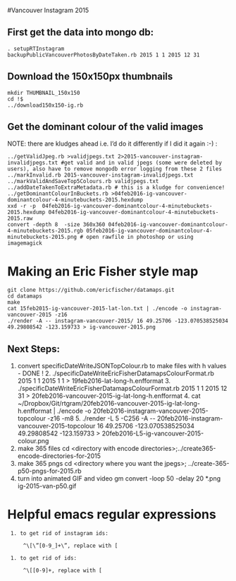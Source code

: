 #Vancouver Instagram 2015

## First get the data into mongo db:

    . setupRTInstagram
    backupPublicVancouverPhotosByDateTaken.rb 2015 1 1 2015 12 31

## Download the 150x150px thumbnails
    mkdir THUMBNAIL_150x150
    cd !$
    ../download150x150-ig.rb

## Get the dominant colour of the valid images
NOTE: there are kludges ahead i.e. I’d do it differently if I did it again :-) :
 
    ../getValidJpeg.rb >validjpegs.txt 2>2015-vancouver-instagram-invalidjpegs.txt #get valid and in valid jpegs (some were deleted by users), also have to remove mongodb error logging from these 2 files
    ../markInvalid.rb 2015-vancouver-instagram-invalidjpegs.txt
    ../markValidAndSaveTop5Colours.rb validjpegs.txt
    ../addDateTakenToExtraMetadata.rb # this is a kludge for convenience!
    ../getDominantColourInBuckets.rb >04feb2016-ig-vancouver-dominantcolour-4-minutebuckets-2015.hexdump
    xxd -r -p  04feb2016-ig-vancouver-dominantcolour-4-minutebuckets-2015.hexdump 04feb2016-ig-vancouver-dominantcolour-4-minutebuckets-2015.raw
    convert -depth 8  -size 360x360 04feb2016-ig-vancouver-dominantcolour-4-minutebuckets-2015.rgb 05feb2016-ig-vancouver-dominantcolour-4-minutebuckets-2015.png # open rawfile in photoshop or using imagemagick
    
# Making an Eric Fisher style map
   
    git clone https://github.com/ericfischer/datamaps.git
    cd datamaps
    make
    cat 15feb2015-ig-vancouver-2015-lat-lon.txt | ./encode -o instagram-vancouver-2015 -z16
    ./render -A -- instagram-vancouver-2015/ 16 49.25706 -123.070538525034 49.29808542 -123.159733 > ig-vancouver-2015.png
    
## Next Steps: 

1. convert specificDateWriteJSONTopColour.rb to make files with h values - DONE !
	2. ./specificDateWriteEricFisherDatamapsColourFormat.rb 2015 1 1 2015 1 1 > 19feb2016-lat-long-h.enfformat
	3. ./specificDateWriteEricFisherDatamapsColourFormat.rb 2015 1 1 2015 12 31 > 20feb2016-vancouver-2015-ig-lat-long-h.enfformat
	4. cat ~/Dropbox/Git/rtgram/20feb2016-vancouver-2015-ig-lat-long-h.enfformat | ./encode -o 20feb2016-instagram-vancouver-2015-topcolour -z16 -m8
	5.  ./render -L 5 -C256 -A -- 20feb2016-instagram-vancouver-2015-topcolour 16 49.25706 -123.070538525034 49.29808542 -123.159733 > 20feb2016-L5-ig-vancouver-2015-colour.png
1. make 365 files
 cd &lt;directory with encode directories>;../create365-encode-directories-for-2015
 1.  make 365 pngs 
 cd &lt;directory where you want the jpegs>; ../create-365-p50-pngs-for-2015.rb
 1.  turn into animated GIF and video 
 gm convert -loop 50 -delay 20 *.png ig-2015-van-p50.gif
  
    
# Helpful emacs regular expressions

     1. to get rid of instagram ids:
     
         ^\[\”[0-9_]+\”, replace with [
         
     1. to get rid of ids:
     
         ^\[[0-9]+, replace with [
     

